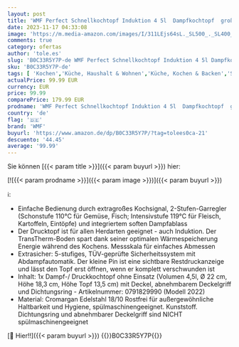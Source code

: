 ```yaml
---
layout: post
title: 'WMF Perfect Schnellkochtopf Induktion 4 5l  Dampfkochtopf  großes Kochsignal  2 Kochstufen  abnehmbarer Deckelgriff  Cromargan Edelstahl'
date: 2023-11-17 04:33:08
image: 'https://m.media-amazon.com/images/I/311LEjs64sL._SL500_._SL400_.jpg'
comments: true
category: ofertas
author: 'tole.es'
slug: 'B0C33R5Y7P-de WMF Perfect Schnellkochtopf Induktion 4 5l Dampfkochtopf...'
sku: 'B0C33R5Y7P-de'
tags: [ 'Kochen','Küche, Haushalt & Wohnen','Küche, Kochen & Backen','Schnellkochtöpfe','Töpfe & Pfannen','wmf','🇩🇪', ]
actualPrice: 99.99 EUR
currency: EUR
price: 99.99
comparePrice: 179.99 EUR
prodname: 'WMF Perfect Schnellkochtopf Induktion 4 5l  Dampfkochtopf  großes Kochsignal  2 Kochstufen  abnehmbarer Deckelgriff  Cromargan Edelstahl'
country: 'de'
flag: '🇩🇪'
brand: 'WMF'
buyurl: 'https://www.amazon.de/dp/B0C33R5Y7P/?tag=tolees0ca-21'
descuento: '44.45'
average: '99.99'
---
```


Sie können [{{< param title >}}]({{< param buyurl >}}) hier:

[![{{< param prodname >}}]({{< param image >}})]({{< param buyurl >}})

ℹ️:

- Einfache Bedienung durch extragroßes Kochsignal, 2-Stufen-Garregler (Schonstufe 110°C für Gemüse, Fisch; Intensivstufe 119°C für Fleisch, Kartoffeln, Eintöpfe) und integriertem soften Dampfablass
- Der Drucktopf ist für allen Herdarten geeignet - auch Induktion. Der TransTherm-Boden spart dank seiner optimalen Wärmespeicherung Energie während des Kochens. Messskala für einfaches Abmessen
- Extrasicher: 5-stufiges, TÜV-geprüfte Sicherheitssystem mit Abdampfautomatik. Der kleine Pin ist eine sichtbare Restdruckanzeige und lässt den Topf erst öffnen, wenn er komplett verschwunden ist
- Inhalt: 1x Dampf-/ Druckkochtopf ohne Einsatz (Volumen 4,5l, Ø 22 cm, Höhe 18,3 cm, Höhe Topf 13,5 cm) mit Deckel, abnehmbarem Deckelgriff und Dichtungsring - Artikelnummer: 0791829990 (Modell 2022)
- Material: Cromargan Edelstahl 18/10 Rostfrei für außergewöhnliche Haltbarkeit und Hygiene, spülmaschinengeeignet. Kunststoff. Dichtungsring und abnehmbarer Deckelgriff sind NICHT spülmaschinengeeignet

[🛒 Hier!!]({{< param buyurl >}})
{{<world>}}B0C33R5Y7P{{</world>}}
